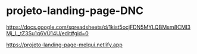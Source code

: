 # projeto-landing-page-DNC

https://docs.google.com/spreadsheets/d/1kist5ocjFDN5MYLQBMsm8CMI3Mj_L_tZ3Su1q6VU14U/edit#gid=0 

https://projeto-landing-page-melqui.netlify.app
